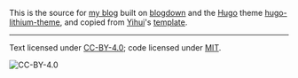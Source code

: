 This is the source for [my blog](https://quickr.netlify.com/) built on
[blogdown](https://github.com/rstudio/blogdown) and the
[Hugo](https://gohugo.io) theme
[hugo-lithium-theme](https://github.com/yihui/hugo-lithium-theme), and
copied from [Yihui](https://yihui.name)'s
[template](https://github.com/yihui/blogdown-yihui-template).

---

Text licensed under
[CC-BY-4.0](https://creativecommons.org/licenses/by/4.0/legalcode);
code licensed under [MIT](LICENSE).

![CC-BY-4.0](http://mirrors.creativecommons.org/presskit/buttons/88x31/svg/by.svg)
